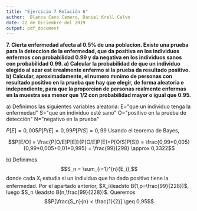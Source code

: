 ```yaml
---
title: "Ejercicio 7 Relación 6"
author:  Blanca Cano Camero, Daniel Krell Calvo
date: 22 de Diciembre del 2019
output: pdf_document
---
```

**7.  Cierta enfermedad afecta al 0.5% de una poblacion.  Existe una prueba para la deteccion de la enfermedad, que da positiva en los individuos enfermos con probabilidad 0.99 y da negativa en los individuos sanos con probabilidad 0.99.
a)  Calcular la probabilidad de que un individuo elegido al azar est ́erealmente enfermo si la prueba da resultado positivo.
b)  Calcular,  aproximadamente,  el  numero  mınimo  de  personas  con resultado positivo en la prueba que hay que elegir, de forma aleatoria e independiente, para que la proporcion de personas realmente enfermas en la muestra sea menor que 1/2 con probabilidad mayor o igual que 0.95.**



a)
Definimos las siguientes variables aleatoria:
E="que un individuo tenga la enfermedad"
S="que un individuo esté sano"
O="positivo en la prueba de detección"
N="negativo en la prueba"

$P[E]=0,005 P[P/E]=0,99 P[P/S]=0,99$
Usando el teorema de Bayes,

$$P[E/O] = \frac{P[O/E]P[E]}{P[O/E]P[E]+P[O/S]P[S]} = \frac{0,99*0,005}{0,99*0,005+0,01*0,995} = \frac{99}{298} \approx 0,3322$$

b)
Definimos
$$S_n = \sum_{i=1}^{n}{E_i},$$
donde cada $X_i$ estudia si un individuo que ha dado positivo tiene la enfermedad. Por el apartado anterior, $X_i\leadsto B(1,p=\frac{99}{228})$, luego $S_n \leadsto B(n,\frac{99}{228})$.
Queremos
$$P[\frac{S_n}{n} < \frac{1}{2}] \geq 0,95$$
